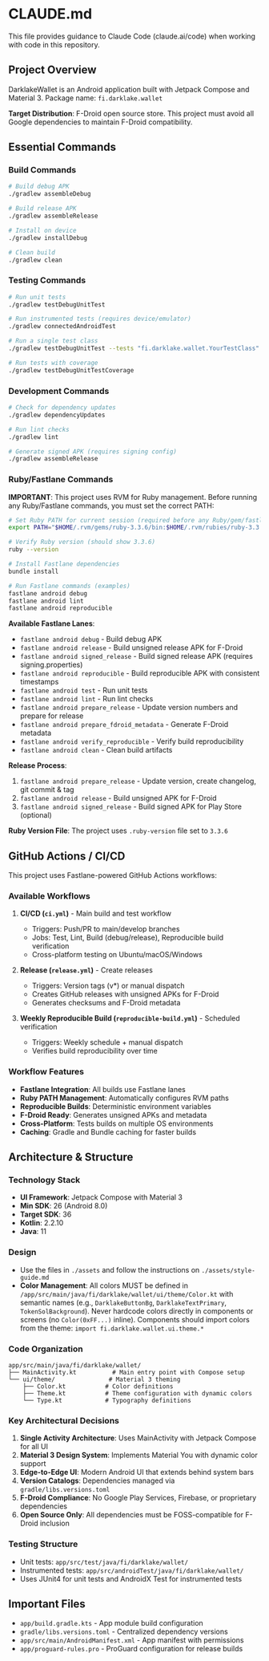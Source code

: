 # CLAUDE.md

This file provides guidance to Claude Code (claude.ai/code) when working with code in this repository.

## Project Overview

DarklakeWallet is an Android application built with Jetpack Compose and Material 3. Package name: `fi.darklake.wallet`

**Target Distribution**: F-Droid open source store. This project must avoid all Google dependencies to maintain F-Droid compatibility.

## Essential Commands

### Build Commands
```bash
# Build debug APK
./gradlew assembleDebug

# Build release APK
./gradlew assembleRelease

# Install on device
./gradlew installDebug

# Clean build
./gradlew clean
```

### Testing Commands
```bash
# Run unit tests
./gradlew testDebugUnitTest

# Run instrumented tests (requires device/emulator)
./gradlew connectedAndroidTest

# Run a single test class
./gradlew testDebugUnitTest --tests "fi.darklake.wallet.YourTestClass"

# Run tests with coverage
./gradlew testDebugUnitTestCoverage
```

### Development Commands
```bash
# Check for dependency updates
./gradlew dependencyUpdates

# Run lint checks
./gradlew lint

# Generate signed APK (requires signing config)
./gradlew assembleRelease
```

### Ruby/Fastlane Commands

**IMPORTANT**: This project uses RVM for Ruby management. Before running any Ruby/Fastlane commands, you must set the correct PATH:

```bash
# Set Ruby PATH for current session (required before any Ruby/gem/fastlane commands)
export PATH="$HOME/.rvm/gems/ruby-3.3.6/bin:$HOME/.rvm/rubies/ruby-3.3.6/bin:$PATH"

# Verify Ruby version (should show 3.3.6)
ruby --version

# Install Fastlane dependencies
bundle install

# Run Fastlane commands (examples)
fastlane android debug
fastlane android lint
fastlane android reproducible
```

**Available Fastlane Lanes**:
- `fastlane android debug` - Build debug APK
- `fastlane android release` - Build unsigned release APK for F-Droid
- `fastlane android signed_release` - Build signed release APK (requires signing.properties)
- `fastlane android reproducible` - Build reproducible APK with consistent timestamps
- `fastlane android test` - Run unit tests
- `fastlane android lint` - Run lint checks
- `fastlane android prepare_release` - Update version numbers and prepare for release
- `fastlane android prepare_fdroid_metadata` - Generate F-Droid metadata
- `fastlane android verify_reproducible` - Verify build reproducibility
- `fastlane android clean` - Clean build artifacts

**Release Process**:
1. `fastlane android prepare_release` - Update version, create changelog, git commit & tag
2. `fastlane android release` - Build unsigned APK for F-Droid
3. `fastlane android signed_release` - Build signed APK for Play Store (optional)

**Ruby Version File**: The project uses `.ruby-version` file set to `3.3.6`

## GitHub Actions / CI/CD

This project uses Fastlane-powered GitHub Actions workflows:

### Available Workflows

1. **CI/CD (`ci.yml`)** - Main build and test workflow
   - Triggers: Push/PR to main/develop branches
   - Jobs: Test, Lint, Build (debug/release), Reproducible build verification
   - Cross-platform testing on Ubuntu/macOS/Windows
   
2. **Release (`release.yml`)** - Create releases 
   - Triggers: Version tags (v*) or manual dispatch
   - Creates GitHub releases with unsigned APKs for F-Droid
   - Generates checksums and F-Droid metadata
   
3. **Weekly Reproducible Build (`reproducible-build.yml`)** - Scheduled verification
   - Triggers: Weekly schedule + manual dispatch
   - Verifies build reproducibility over time

### Workflow Features
- **Fastlane Integration**: All builds use Fastlane lanes
- **Ruby PATH Management**: Automatically configures RVM paths
- **Reproducible Builds**: Deterministic environment variables
- **F-Droid Ready**: Generates unsigned APKs and metadata
- **Cross-Platform**: Tests builds on multiple OS environments
- **Caching**: Gradle and Bundle caching for faster builds

## Architecture & Structure

### Technology Stack
- **UI Framework**: Jetpack Compose with Material 3
- **Min SDK**: 26 (Android 8.0)
- **Target SDK**: 36
- **Kotlin**: 2.2.10
- **Java**: 11

### Design
- Use the files in `./assets` and follow the instructions on `./assets/style-guide.md`
- **Color Management**: All colors MUST be defined in `/app/src/main/java/fi/darklake/wallet/ui/theme/Color.kt` with semantic names (e.g., `DarklakeButtonBg`, `DarklakeTextPrimary`, `TokenSolBackground`). Never hardcode colors directly in components or screens (no `Color(0xFF...)` inline). Components should import colors from the theme: `import fi.darklake.wallet.ui.theme.*`

### Code Organization
```
app/src/main/java/fi/darklake/wallet/
├── MainActivity.kt          # Main entry point with Compose setup
└── ui/theme/               # Material 3 theming
    ├── Color.kt           # Color definitions
    ├── Theme.kt           # Theme configuration with dynamic colors
    └── Type.kt            # Typography definitions
```

### Key Architectural Decisions
1. **Single Activity Architecture**: Uses MainActivity with Jetpack Compose for all UI
2. **Material 3 Design System**: Implements Material You with dynamic color support
3. **Edge-to-Edge UI**: Modern Android UI that extends behind system bars
4. **Version Catalogs**: Dependencies managed via `gradle/libs.versions.toml`
5. **F-Droid Compliance**: No Google Play Services, Firebase, or proprietary dependencies
6. **Open Source Only**: All dependencies must be FOSS-compatible for F-Droid inclusion

### Testing Structure
- Unit tests: `app/src/test/java/fi/darklake/wallet/`
- Instrumented tests: `app/src/androidTest/java/fi/darklake/wallet/`
- Uses JUnit4 for unit tests and AndroidX Test for instrumented tests

## Important Files

- `app/build.gradle.kts` - App module build configuration
- `gradle/libs.versions.toml` - Centralized dependency versions
- `app/src/main/AndroidManifest.xml` - App manifest with permissions
- `app/proguard-rules.pro` - ProGuard configuration for release builds
